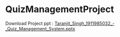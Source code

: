 # QuizManagementProject

Download Project ppt : 
[Taranjit_Singh_1911985032_-_Quiz_Management_System.pptx](https://github.com/Taranjit216/QuizManagementProject/files/8694627/Taranjit_Singh_1911985032_-_Quiz_Management_System.pptx)
